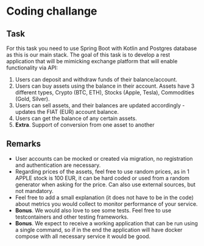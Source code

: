 # Coding challange

## Task

For this task you need to use Spring Boot with Kotlin and Postgres database as this is our main
stack.
The goal of this task is to develop a rest application that will be mimicking exchange
platform that will enable functionality via API:
1. Users can deposit and withdraw funds of their balance/account.
2. Users can buy assets using the balance in their account. Assets have 3 different types,
Crypto (BTC, ETH), Stocks (Apple, Tesla), Commodities (Gold, Silver).
3. Users can sell assets, and their balances are updated accordingly - updates the FIAT
(EUR) account balance.
4. Users can get the balance of any certain assets.
5. **Extra**. Support of conversion from one asset to another

## Remarks

- User accounts can be mocked or created via migration, no registration and
authentication are necessary.
- Regarding prices of the assets, feel free to use random prices, as in 1 APPLE stock is
100 EUR, it can be hard coded or used from a random generator when asking for the
price. Can also use external sources, but not mandatory.
- Feel free to add a small explanation (it does not have to be in the code) about metrics
you would collect to monitor performance of your service.
- **Bonus**. We would also love to see some tests. Feel free to use testcontainers and other
testing frameworks.
- **Bonus**. We expect to receive a working application that can be run using a single
command, so if in the end the application will have docker compose with all necessary
service it would be good.